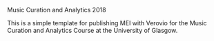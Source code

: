 Music Curation and Analytics 2018

This is a simple template for publishing MEI with Verovio for the Music Curation and Analytics Course at the University of Glasgow.
